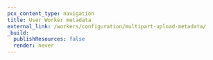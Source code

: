 ```yaml
---
pcx_content_type: navigation
title: User Worker metadata
external_link: /workers/configuration/multipart-upload-metadata/
_build:
  publishResources: false
  render: never
---
```

